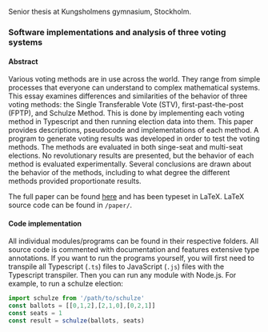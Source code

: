 Senior thesis at Kungsholmens gymnasium, Stockholm. 
### Software implementations and analysis of three voting systems
#### Abstract
Various voting methods are in use across the world. They range from simple processes that everyone can understand to complex mathematical systems. This essay examines differences and similarities of the behavior of three voting methods: the Single Transferable Vote (STV), first-past-the-post (FPTP), and Schulze Method. This is done by implementing each voting method in Typescript and then running election data into them. This paper provides descriptions, pseudocode and implementations of each method. A program to generate voting results was developed in order to test the voting methods. The methods are evaluated in both singe-seat and multi-seat elections. No revolutionary results are presented, but the behavior of each method is evaluated experimentally. Several conclusions are drawn about the behavior of the methods, including to what degree the different methods provided proportionate results.

The full paper can be found [here](paper/Opposition.pdf) and has been typeset in LaTeX. LaTeX source code can be found in `/paper/`.

#### Code implementation
All individual modules/programs can be found in their respective folders. All source code is commented with documentation and features extensive type annotations. If you want to run the programs yourself, you will first need to transpile all Typescript (`.ts`) files to JavaScript (`.js`) files with the Typescript transpiler. Then you can run any module with Node.js. For example, to run a schulze election:
```javascript
import schulze from '/path/to/schulze'
const ballots = [[0,1,2],[2,1,0],[0,2,1]]
const seats = 1
const result = schulze(ballots, seats)
```
